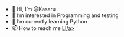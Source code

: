 - 👋 Hi, I’m @Kasaru
- 👀 I’m interested in Programming and testing
- 🌱 I’m currently learning Python
- 📫 How to reach me <a href="https://www.linkedin.com/in/artem-katsenelenbogen-7739b2204">LI/a>

